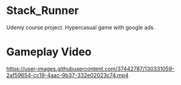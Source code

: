 # Stack_Runner
Udemy course project. Hypercasual game with google ads.
# Gameplay Video


https://user-images.githubusercontent.com/37442787/130331059-2af59654-cc19-4aac-9b37-332e02023c74.mp4


